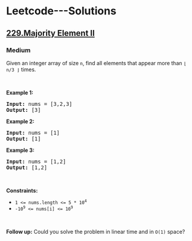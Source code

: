 # Leetcode---Solutions
<h2>
    <a href="https://leetcode.com/problems/majority-element-ii/?envType=daily-question&envId=2023-10-05">
        229.Majority Element II
    </a>
</h2>
<h3>
    Medium
</h3>
<p>Given an integer array of size <code>n</code>, find all elements that appear more than <code>⌊ n/3 ⌋</code> times.</p>

<p>&nbsp;</p>
<p><strong>Example 1:</strong></p>

<pre><strong>Input:</strong> nums = [3,2,3]
<strong>Output:</strong> [3]
</pre>

<p><strong>Example 2:</strong></p>

<pre><strong>Input:</strong> nums = [1]
<strong>Output:</strong> [1]
</pre>

<p><strong>Example 3:</strong></p>

<pre><strong>Input:</strong> nums = [1,2]
<strong>Output:</strong> [1,2]
</pre>

<p>&nbsp;</p>
<p><strong>Constraints:</strong></p>

<ul>
	<li><code>1 &lt;= nums.length &lt;= 5 * 10<sup>4</sup></code></li>
	<li><code>-10<sup>9</sup> &lt;= nums[i] &lt;= 10<sup>9</sup></code></li>
</ul>

<p>&nbsp;</p>
<p><strong>Follow up:</strong> Could you solve the problem in linear time and in <code>O(1)</code> space?</p>